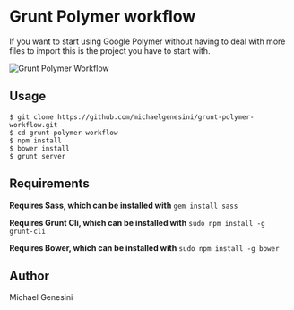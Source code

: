 Grunt Polymer workflow
======================

If you want to start using Google Polymer without having to deal with more files to import this is the project you have to start with.

![Grunt Polymer Workflow](https://copy.com/avrfzxMfIaAEKSBH)

## Usage
```shell
$ git clone https://github.com/michaelgenesini/grunt-polymer-workflow.git
$ cd grunt-polymer-workflow
$ npm install
$ bower install
$ grunt server
```

## Requirements

**Requires Sass, which can be installed with** `gem install sass`

**Requires Grunt Cli, which can be installed with** `sudo npm install -g grunt-cli`

**Requires Bower, which can be installed with** `sudo npm install -g bower`

## Author
Michael Genesini
